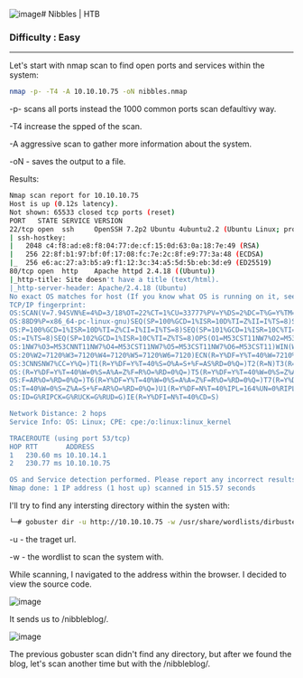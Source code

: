 ![image](https://github.com/alonpresman/AlonPresman/assets/121765218/e82d1f75-44a9-4e2d-992a-e6f793e1cc98)# Nibbles | HTB
### Difficulty : Easy
-------------------------------

Let's start with nmap scan to find open ports and services within the system:

```bash
nmap -p- -T4 -A 10.10.10.75 -oN nibbles.nmap
```

-p- scans all ports instead the 1000 common ports scan defaultivy way.

-T4 increase the spped of the scan.

-A aggressive scan to gather more information about the system.

-oN - saves the output to a file.


Results:

```bash
Nmap scan report for 10.10.10.75
Host is up (0.12s latency).
Not shown: 65533 closed tcp ports (reset)
PORT   STATE SERVICE VERSION
22/tcp open  ssh     OpenSSH 7.2p2 Ubuntu 4ubuntu2.2 (Ubuntu Linux; protocol 2.0)
| ssh-hostkey: 
|   2048 c4:f8:ad:e8:f8:04:77:de:cf:15:0d:63:0a:18:7e:49 (RSA)
|   256 22:8f:b1:97:bf:0f:17:08:fc:7e:2c:8f:e9:77:3a:48 (ECDSA)
|_  256 e6:ac:27:a3:b5:a9:f1:12:3c:34:a5:5d:5b:eb:3d:e9 (ED25519)
80/tcp open  http    Apache httpd 2.4.18 ((Ubuntu))
|_http-title: Site doesn't have a title (text/html).
|_http-server-header: Apache/2.4.18 (Ubuntu)
No exact OS matches for host (If you know what OS is running on it, see https://nmap.org/submit/ ).
TCP/IP fingerprint:
OS:SCAN(V=7.94SVN%E=4%D=3/18%OT=22%CT=1%CU=33777%PV=Y%DS=2%DC=T%G=Y%TM=65F8
OS:88D9%P=x86_64-pc-linux-gnu)SEQ(SP=100%GCD=1%ISR=10D%TI=Z%II=I%TS=8)SEQ(S
OS:P=100%GCD=1%ISR=10D%TI=Z%CI=I%II=I%TS=8)SEQ(SP=101%GCD=1%ISR=10C%TI=Z%II
OS:=I%TS=8)SEQ(SP=102%GCD=1%ISR=10C%TI=Z%TS=8)OPS(O1=M53CST11NW7%O2=M53CST1
OS:1NW7%O3=M53CNNT11NW7%O4=M53CST11NW7%O5=M53CST11NW7%O6=M53CST11)WIN(W1=71
OS:20%W2=7120%W3=7120%W4=7120%W5=7120%W6=7120)ECN(R=Y%DF=Y%T=40%W=7210%O=M5
OS:3CNNSNW7%CC=Y%Q=)T1(R=Y%DF=Y%T=40%S=O%A=S+%F=AS%RD=0%Q=)T2(R=N)T3(R=N)T4
OS:(R=Y%DF=Y%T=40%W=0%S=A%A=Z%F=R%O=%RD=0%Q=)T5(R=Y%DF=Y%T=40%W=0%S=Z%A=S+%
OS:F=AR%O=%RD=0%Q=)T6(R=Y%DF=Y%T=40%W=0%S=A%A=Z%F=R%O=%RD=0%Q=)T7(R=Y%DF=Y%
OS:T=40%W=0%S=Z%A=S+%F=AR%O=%RD=0%Q=)U1(R=Y%DF=N%T=40%IPL=164%UN=0%RIPL=G%R
OS:ID=G%RIPCK=G%RUCK=G%RUD=G)IE(R=Y%DFI=N%T=40%CD=S)

Network Distance: 2 hops
Service Info: OS: Linux; CPE: cpe:/o:linux:linux_kernel

TRACEROUTE (using port 53/tcp)
HOP RTT       ADDRESS
1   230.60 ms 10.10.14.1
2   230.77 ms 10.10.10.75

OS and Service detection performed. Please report any incorrect results at https://nmap.org/submit/ .
Nmap done: 1 IP address (1 host up) scanned in 515.57 seconds
```

I'll try to find any intersting directory within the systen with:

```bash
└─# gobuster dir -u http://10.10.10.75 -w /usr/share/wordlists/dirbuster/directory-list-2.3-medium.txt
```

-u - the traget url.

-w - the wordlist to scan the system with.

While scanning, I navigated to the address within the browser. I decided to view the source code.


![image](https://cdn-images-1.medium.com/max/1000/1*byJhHlMqipaqplu6OGRR3w.png)


It sends us to /nibbleblog/.


![image](https://cdn-images-1.medium.com/max/1000/1*bXNAX8k7NVW5eWed7Iu8nw.png)


The previous gobuster scan didn't find any directory, but after we found the blog, let's scan another time but with the /nibbleblog/.

































